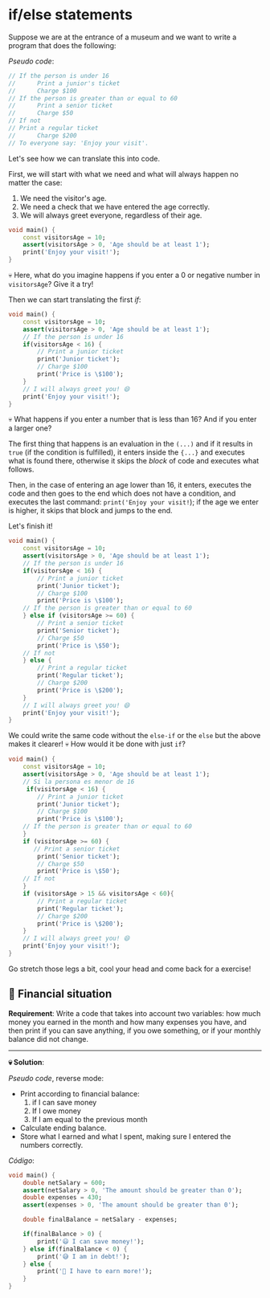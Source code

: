 # if/else statements

Suppose we are at the entrance of a museum and we want to write a program that does the following:

_Pseudo code_:

```dart
// If the person is under 16
//      Print a junior's ticket
//      Charge $100
// If the person is greater than or equal to 60
//      Print a senior ticket
//      Charge $50
// If not
// Print a regular ticket
//      Charge $200
// To everyone say: 'Enjoy your visit'.
```

Let's see how we can translate this into code.

First, we will start with what we need and what will always happen no matter the case:

1. We need the visitor's age.
2. We need a check that we have entered the age correctly.
3. We will always greet everyone, regardless of their age.

```dart
void main() {
    const visitorsAge = 10;
    assert(visitorsAge > 0, 'Age should be at least 1');
    print('Enjoy your visit!');
}
```

💀 Here, what do you imagine happens if you enter a 0 or negative number in `visitorsAge`? Give it a try!

Then we can start translating the first _if_:

```dart
void main() {
    const visitorsAge = 10;
    assert(visitorsAge > 0, 'Age should be at least 1');
    // If the person is under 16
    if(visitorsAge < 16) {
        // Print a junior ticket
        print('Junior ticket');
        // Charge $100
        print('Price is \$100');
    }
    // I will always greet you! 😄
    print('Enjoy your visit!');
}
```

💀 What happens if you enter a number that is less than 16? And if you enter a larger one?

The first thing that happens is an evaluation in the `(...)` and if it results in `true` (if the condition is fulfilled), it enters inside the `{...}` and executes what is found there, otherwise it skips the _block_ of code and executes what follows.

Then, in the case of entering an age lower than 16, it enters, executes the code and then goes to the end which does not have a condition, and executes the last command: `print('Enjoy your visit!`); if the age we enter is higher, it skips that block and jumps to the end.

Let's finish it!

```dart
void main() {
    const visitorsAge = 10;
    assert(visitorsAge > 0, 'Age should be at least 1');
    // If the person is under 16
    if(visitorsAge < 16) {
        // Print a junior ticket
        print('Junior ticket');
        // Charge $100
        print('Price is \$100');
    // If the person is greater than or equal to 60
    } else if (visitorsAge >= 60) {
        // Print a senior ticket
        print('Senior ticket');
        // Charge $50
        print('Price is \$50');        
    // If not
    } else {
        // Print a regular ticket
        print('Regular ticket');
        // Charge $200
        print('Price is \$200');         
    }
    // I will always greet you! 😄
    print('Enjoy your visit!');
}
```

We could write the same code without the `else-if` or the `else` but the above makes it clearer! 💀 How would it be done with just `if`?

```dart
void main() {
    const visitorsAge = 10;
    assert(visitorsAge > 0, 'Age should be at least 1');
    // Si la persona es menor de 16
     if(visitorsAge < 16) {
        // Print a junior ticket
        print('Junior ticket');
        // Charge $100
        print('Price is \$100');
    // If the person is greater than or equal to 60
    }
    if (visitorsAge >= 60) {
       // Print a senior ticket
        print('Senior ticket');
        // Charge $50
        print('Price is \$50');       
    // If not
    }
    if (visitorsAge > 15 && visitorsAge < 60){
        // Print a regular ticket
        print('Regular ticket');
        // Charge $200
        print('Price is \$200');         
    }
    // I will always greet you! 😄
    print('Enjoy your visit!');
}
```

Go stretch those legs a bit, cool your head and come back for a exercise!

## 💪 Financial situation

__Requirement__: Write a code that takes into account two variables: how much money you earned in the month and how many expenses you have, and then print if you can save anything, if you owe something, or if your monthly balance did not change.

---

__💀 Solution__:

_Pseudo code_, reverse mode:

- Print according to financial balance:
    1. if I can save money
    2. If I owe money
    3. If I am equal to the previous month
- Calculate ending balance.
- Store what I earned and what I spent, making sure I entered the numbers correctly.

_Código_:

```dart
void main() {
    double netSalary = 600;
    assert(netSalary > 0, 'The amount should be greater than 0');
    double expenses = 430;
    assert(expenses > 0, 'The amount should be greater than 0');

    double finalBalance = netSalary - expenses;

    if(finalBalance > 0) {
        print('😃 I can save money!');
    } else if(finalBalance < 0) {
        print('😅 I am in debt!');
    } else {
        print('🤨 I have to earn more!');
    }
}
```
